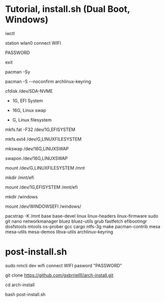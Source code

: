 # Tutorial, install.sh (Dual Boot, Windows)

iwctl

station wlan0 connect WIFI

PASSWORD

exit

pacman -Sy

pacman -S --noconfirm archlinux-keyring

cfdisk /dev/SDA-NVME

* 1G, EFI System

* 16G, Linux swap

* G, Linux filesystem

mkfs.fat -F32 /dev/1G,EFISYSTEM

mkfs.ext4 /dev/G,LINUXFILESYSTEM

mkswap /dev/16G,LINUXSWAP

swapon /dev/16G,LINUXSWAP

mount /dev/G,LINUXFILESYSTEM /mnt

mkdir /mnt/efi

mount /dev/1G,EFISYSTEM /mnt/efi

mkdir /windows

mount /dev/WINDOWSEFI /windows/

pacstrap -K /mnt base base-devel linux linux-headers linux-firmware sudo git nano networkmanager bluez bluez-utils grub fastfetch efibootmgr dosfstools mtools os-prober gcc cargo ntfs-3g make pacman-contrib mesa mesa-utils mesa-demos libva-utils archlinux-keyring

# post-install.sh

sudo nmcli dev wifi connect WIFI pasword "PASSWORD"

git clone https://github.com/gxbrriellll/arch-install.git

cd arch-install

bash post-install.sh
